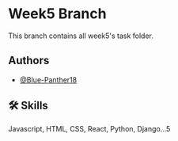 # Week5 Branch

This branch contains all week5's task folder.


 


## Authors

- [@Blue-Panther18](https://www.github.com/Blue-Panther18)


## 🛠 Skills
Javascript, HTML, CSS, React, Python, Django...5

